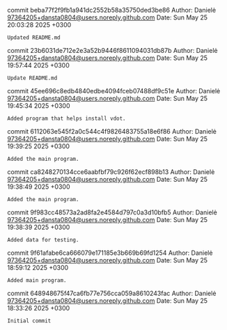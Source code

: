 commit beba77f2f9fb1a941dc2552b58a35750ded3be86
Author: Danielė <97364205+dansta0804@users.noreply.github.com>
Date:   Sun May 25 20:03:28 2025 +0300

    Updated README.md

commit 23b6031de712e2e3a52b9446f8611094031db87b
Author: Danielė <97364205+dansta0804@users.noreply.github.com>
Date:   Sun May 25 19:57:44 2025 +0300

    Update README.md

commit 45ee696c8edb4840edbe4094fceb07488df9c51e
Author: Danielė <97364205+dansta0804@users.noreply.github.com>
Date:   Sun May 25 19:45:34 2025 +0300

    Added program that helps install vdot.

commit 6112063e545f2a0c544c4f9826483755a18e6f86
Author: Danielė <97364205+dansta0804@users.noreply.github.com>
Date:   Sun May 25 19:39:25 2025 +0300

    Added the main program.

commit ca8248270134cce6aabfbf79c926f62ecf898b13
Author: Danielė <97364205+dansta0804@users.noreply.github.com>
Date:   Sun May 25 19:38:49 2025 +0300

    Added the main program.

commit 9f983cc48573a2ad8fa2e4584d797c0a3d10bfb5
Author: Danielė <97364205+dansta0804@users.noreply.github.com>
Date:   Sun May 25 19:38:39 2025 +0300

    Added data for testing.

commit 9f61afabe6ca666079e171185e3b669b69fd1254
Author: Danielė <97364205+dansta0804@users.noreply.github.com>
Date:   Sun May 25 18:59:12 2025 +0300

    Added main program.

commit 648948675f47ca6fb77e756cca059a8610243fac
Author: Danielė <97364205+dansta0804@users.noreply.github.com>
Date:   Sun May 25 18:33:26 2025 +0300

    Initial commit
